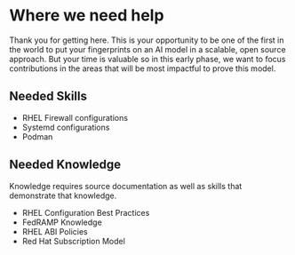 # Where we need help

Thank you for getting here.  This is your opportunity to be one of the first in the world to put
your fingerprints on an AI model in a scalable, open source approach.  But your time is valuable
so in this early phase, we want to focus contributions in the areas that will be most impactful
to prove this model.

## Needed Skills

* RHEL Firewall configurations
* Systemd configurations
* Podman

## Needed Knowledge

Knowledge requires source documentation as well as skills that demonstrate that knowledge.

* RHEL Configuration Best Practices
* FedRAMP Knowledge
* RHEL ABI Policies
* Red Hat Subscription Model

